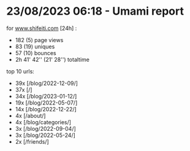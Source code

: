 # 23/08/2023 06:18 - Umami report
for www.shifeiti.com [24h] :

 - 182 (5) page views
 - 83 (19) uniques
 - 57 (10) bounces
 - 2h 41' 42'' (21' 28'') totaltime


top 10 urls:
 - 39x [/blog/2022-12-09/]
 - 37x [/]
 - 34x [/blog/2023-01-12/]
 - 19x [/blog/2022-05-07/]
 - 14x [/blog/2022-12-22/]
 - 4x [/about/]
 - 4x [/blog/categories/]
 - 3x [/blog/2022-09-04/]
 - 3x [/blog/2022-05-24/]
 - 2x [/friends/]


